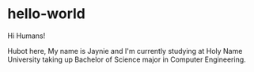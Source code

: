# hello-world

Hi Humans!

Hubot here, My name is Jaynie and I'm currently studying at Holy Name University taking up Bachelor of Science major in Computer Engineering. 
